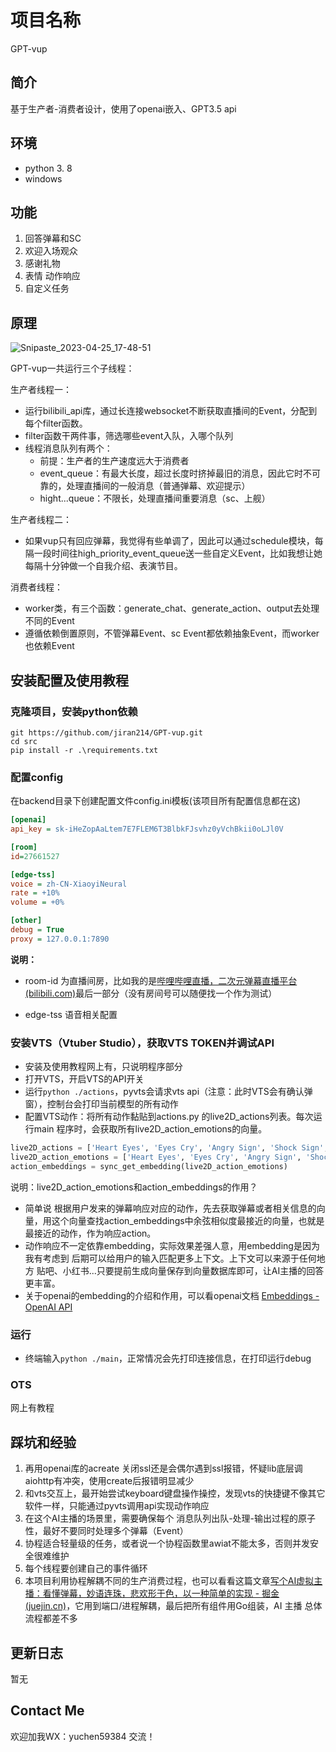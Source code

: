# 项目名称

GPT-vup

## 简介

基于生产者-消费者设计，使用了openai嵌入、GPT3.5 api

## 环境

- python 3. 8
- windows

## 功能

1. 回答弹幕和SC
2. 欢迎入场观众
3. 感谢礼物
4. 表情 动作响应
5. 自定义任务

## 原理

![Snipaste_2023-04-25_17-48-51](https://raw.githubusercontent.com/jiran214/GPT-vup/master/public/Snipaste_2023-04-25_17-48-51.png)

GPT-vup一共运行三个子线程：

生产者线程一：

- 运行bilibili_api库，通过长连接websocket不断获取直播间的Event，分配到每个filter函数。
- filter函数干两件事，筛选哪些event入队，入哪个队列
- 线程消息队列有两个：
  - 前提：生产者的生产速度远大于消费者
  - event_queue：有最大长度，超过长度时挤掉最旧的消息，因此它时不可靠的，处理直播间的一般消息（普通弹幕、欢迎提示）
  - hight...queue：不限长，处理直播间重要消息（sc、上舰）

生产者线程二：

- 如果vup只有回应弹幕，我觉得有些单调了，因此可以通过schedule模块，每隔一段时间往high_priority_event_queue送一些自定义Event，比如我想让她每隔十分钟做一个自我介绍、表演节目。

消费者线程：

- worker类，有三个函数：generate_chat、generate_action、output去处理不同的Event
- 遵循依赖倒置原则，不管弹幕Event、sc Event都依赖抽象Event，而worker也依赖Event

## 安装配置及使用教程

### 克隆项目，安装python依赖

```
git https://github.com/jiran214/GPT-vup.git
cd src
pip install -r .\requirements.txt
```

### 配置config

在backend目录下创建配置文件config.ini模板(该项目所有配置信息都在这)

```ini
[openai]
api_key = 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

[room]
id=27661527

[edge-tss]
voice = zh-CN-XiaoyiNeural
rate = +10%
volume = +0%

[other]
debug = True
proxy = 127.0.0.1:7890
```

**说明：**

- room-id 为直播间房，比如我的是[哔哩哔哩直播，二次元弹幕直播平台 (bilibili.com)](https://live.bilibili.com/27661527)最后一部分（没有房间号可以随便找一个作为测试）

- edge-tss 语音相关配置

### 安装VTS（Vtuber Studio），获取VTS TOKEN并调试API

- 安装及使用教程网上有，只说明程序部分
- 打开VTS，开启VTS的API开关
- 运行`python ./actions`，pyvts会请求vts api（注意：此时VTS会有确认弹窗），控制台会打印当前模型的所有动作
- 配置VTS动作：将所有动作黏贴到actions.py 的live2D_actions列表。每次运行main 程序时，会获取所有live2D_action_emotions的向量。

```python
live2D_actions = ['Heart Eyes', 'Eyes Cry', 'Angry Sign', 'Shock Sign', 'Remove Expressions', 'Anim Shake', 'Sad Shock']
live2D_action_emotions = ['Heart Eyes', 'Eyes Cry', 'Angry Sign', 'Shock Sign', 'Remove Expressions', 'Anim Shake', 'Sad Shock']
action_embeddings = sync_get_embedding(live2D_action_emotions)
```

说明：live2D_action_emotions和action_embeddings的作用？

- 简单说 根据用户发来的弹幕响应对应的动作，先去获取弹幕或者相关信息的向量，用这个向量查找action_embeddings中余弦相似度最接近的向量，也就是最接近的动作，作为响应action。
- 动作响应不一定依靠embedding，实际效果差强人意，用embedding是因为我有考虑到 后期可以给用户的输入匹配更多上下文。上下文可以来源于任何地方 贴吧、小红书...只要提前生成向量保存到向量数据库即可，让AI主播的回答更丰富。
- 关于openai的embedding的介绍和作用，可以看openai文档 [Embeddings - OpenAI API](https://platform.openai.com/docs/guides/embeddings)

### 运行

- 终端输入`python ./main`，正常情况会先打印连接信息，在打印运行debug

### OTS

网上有教程

## 踩坑和经验

1. 再用openai库的acreate 关闭ssl还是会偶尔遇到ssl报错，怀疑lib底层调aiohttp有冲突，使用create后报错明显减少
2. 和vts交互上，最开始尝试keyboard键盘操作操控，发现vts的快捷键不像其它软件一样，只能通过pyvts调用api实现动作响应
3. 在这个AI主播的场景里，需要确保每个 消息队列出队-处理-输出过程的原子性，最好不要同时处理多个弹幕（Event）
4. 协程适合轻量级的任务，或者说一个协程函数里awiat不能太多，否则并发安全很难维护
5. 每个线程要创建自己的事件循环
6. 本项目利用协程解耦不同的生产消费过程，也可以看看这篇文章[写个AI虚拟主播：看懂弹幕，妙语连珠，悲欢形于色，以一种简单的实现 - 掘金 (juejin.cn)](https://juejin.cn/post/7204742468612145209)，它用到端口/进程解耦，最后把所有组件用Go组装，AI 主播 总体流程都差不多

## 更新日志

暂无

## Contact Me

欢迎加我WX：yuchen59384 交流！